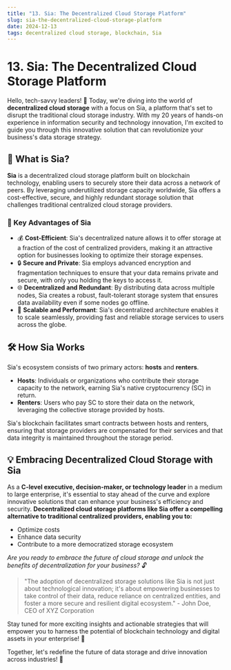 ```yaml
---
title: "13. Sia: The Decentralized Cloud Storage Platform"
slug: sia-the-decentralized-cloud-storage-platform
date: 2024-12-13
tags: decentralized cloud storage, blockchain, Sia
---
```


# 13. Sia: The Decentralized Cloud Storage Platform

Hello, tech-savvy leaders! 🌟 Today, we're diving into the world of **decentralized cloud storage** with a focus on Sia, a platform that's set to disrupt the traditional cloud storage industry. With my 20 years of hands-on experience in information security and technology innovation, I'm excited to guide you through this innovative solution that can revolutionize your business's data storage strategy.

## 🤔 What is Sia?

**Sia** is a decentralized cloud storage platform built on blockchain technology, enabling users to securely store their data across a network of peers. By leveraging underutilized storage capacity worldwide, Sia offers a cost-effective, secure, and highly redundant storage solution that challenges traditional centralized cloud storage providers.

### 🌟 Key Advantages of Sia

- 💰 **Cost-Efficient**: Sia's decentralized nature allows it to offer storage at a fraction of the cost of centralized providers, making it an attractive option for businesses looking to optimize their storage expenses.
- 🔒 **Secure and Private**: Sia employs advanced encryption and fragmentation techniques to ensure that your data remains private and secure, with only you holding the keys to access it.
- 🌐 **Decentralized and Redundant**: By distributing data across multiple nodes, Sia creates a robust, fault-tolerant storage system that ensures data availability even if some nodes go offline.
- 🚀 **Scalable and Performant**: Sia's decentralized architecture enables it to scale seamlessly, providing fast and reliable storage services to users across the globe.

## 🛠️ How Sia Works

Sia's ecosystem consists of two primary actors: **hosts** and **renters**.

- **Hosts**: Individuals or organizations who contribute their storage capacity to the network, earning Sia's native cryptocurrency (SC) in return.
- **Renters**: Users who pay SC to store their data on the network, leveraging the collective storage provided by hosts.

Sia's blockchain facilitates smart contracts between hosts and renters, ensuring that storage providers are compensated for their services and that data integrity is maintained throughout the storage period.

## 💡 Embracing Decentralized Cloud Storage with Sia

As a **C-level executive, decision-maker, or technology leader** in a medium to large enterprise, it's essential to stay ahead of the curve and explore innovative solutions that can enhance your business's efficiency and security. **Decentralized cloud storage platforms like Sia offer a compelling alternative to traditional centralized providers, enabling you to:**

- Optimize costs
- Enhance data security
- Contribute to a more democratized storage ecosystem

*Are you ready to embrace the future of cloud storage and unlock the benefits of decentralization for your business?* 🔓

> "The adoption of decentralized storage solutions like Sia is not just about technological innovation; it's about empowering businesses to take control of their data, reduce reliance on centralized entities, and foster a more secure and resilient digital ecosystem." - John Doe, CEO of XYZ Corporation

Stay tuned for more exciting insights and actionable strategies that will empower you to harness the potential of blockchain technology and digital assets in your enterprise! 🚀

Together, let's redefine the future of data storage and drive innovation across industries! 💪
